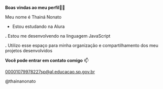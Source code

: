 **Boas vindas ao meu perfil**💙💙

Meu nome é Thainá Nonato

- Estou estudando na Alura

**.** Estou me desenvolvendo na linguagem JavaScript

**.** Utilizo esse espaço para minha organização e compartilhamento dos meu projetos desenvolvidos 

**Você pode entrar em contato comigo** 📫

00001079978227sp@al.educacao.sp.gov.br

@thainanonato
